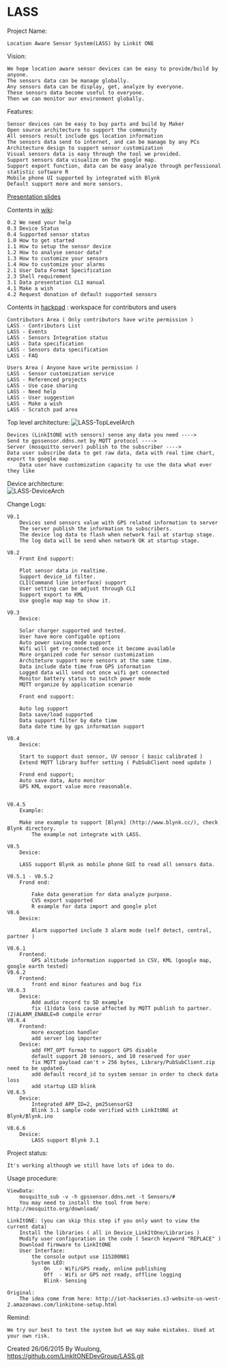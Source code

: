 # LASS
Project Name: 

	Location Aware Sensor System(LASS) by Linkit ONE

Vision: 
	
	We hope location aware sensor devices can be easy to provide/build by anyone.
	The sensors data can be manage globally.
	Any sensors data can be display, get, analyze by everyone.
	These sensors data become useful to everyone.
	Then we can monitor our environment globally.
	

Features:
	
	
	Sensor devices can be easy to buy parts and build by Maker
	Open source architecture to support the community
	All sensors result include gps location information
	The sensors data send to internet, and can be manage by any PCs
	Architecture design to support sensor customization
	Visual sensors data is easy through the tool we provided.
	Support sensors data visualize on the google map.
	Support export function, data can be easy analyze through perfessional statistic software R
	Mobile phone UI supported by integrated with Blynk
	Default support more and more sensors.

[Presentation slides](https://github.com/LinkItONEDevGroup/LASS/blob/master/Doc/LASS-AllandFuture.pdf)

Contents in [wiki](https://github.com/LinkItONEDevGroup/LASS/wiki):

	0.2 We need your help
	0.3 Device Status
	0.4 Supported sensor status
	1.0 How to get started
	1.1 How to setup the sensor device
	1.2 How to analyse sensor data?
	1.3 How to customize your sensors
	1.4 How to customize your alarms
	2.1 User Data Format Specification
	2.3 Shell requirement
	3.1 Data presentation CLI manual
	4.1 Make a wish
	4.2 Request donation of default supported sensors

Contents in [hackpad](https://lass.hackpad.com/LASS-README-DtZ5T6DXLbu) : workspace for contributors and users

	Contributors Area ( Only contributors have write permission )
	LASS - Contributors List
	LASS - Events
	LASS - Sensors Integration status
	LASS - Data specification
	LASS - Sensors data specification
	LASS - FAQ
	
	Users Area ( Anyone have write permission )
	LASS - Sensor customization service
	LASS - Referenced projects
	LASS - Use case sharing
	LASS - Need help
	LASS - User suggestion
	LASS - Make a wish
	LASS - Scratch pad area

Top level architecture:
![LASS-TopLevelArch](https://github.com/LinkItONEDevGroup/LASS/blob/master/Doc/LASS-TopLevelArch.png)

	Devices (LinkItONE with sensors) sense any data you need ----> 
	Send to gpssensor.ddns.net by MQTT protocol ----> 
	Server (mosquitto server) publish to the subscriber ---->
	Data user subscribe data to get raw data, data with real time chart, export to google map
		Data user have customization capacity to use the data what ever they like
		

Device architecture:	
![LASS-DeviceArch](https://github.com/LinkItONEDevGroup/LASS/blob/master/Doc/LASS-DeviceArch.png)

Change Logs:

	V0.1 
		Devices send sensors value with GPS related information to server
		The server publish the information to subscribers.
		The device log data to flash when network fail at startup stage.
		The log data will be send when network OK at startup stage.
	
	V0.2
		Front End support: 
		
		Plot sensor data in realtime.
		Support device_id filter.
		CLI(Command line interface) support
		User setting can be adjust through CLI
		Support export to KML
		Use google map map to show it. 	
	
	V0.3
		Device:
		
		Solar charger supported and tested.
		User have more configable options
		Auto power saving mode support
		Wifi will get re-connected once it become available
		More organized code for sensor customization
		Architeture support more sensors at the same time.
		Data include date time from GPS information
		Logged data will send out once wifi get connected
		Monitor battery status to switch power mode
		MQTT organize by application scenario
		
		Front end support:
		
		Auto log support
		Data save/load supported
		Data support filter by date time
		Data date time by gps information support
	
	V0.4
		Device:
		
		Start to support dust sensor, UV sensor ( basic calibrated ) 
		Extend MQTT library buffer setting ( PubSubClient need update )
		
		Frond end support;
		Auto save data, Auto monitor
		GPS KML export value more reasonable.
		
		
	V0.4.5
		Example:
		
		Make one example to support [Blynk] (http://www.blynk.cc/), check Blynk directory.
			The example not integrate with LASS.
		
	V0.5
		Device:
		
		LASS support Blynk as mobile phone GUI to read all sensors data.

	V0.5.1 - V0.5.2 
		Frond end:
		
			Fake data generation for data analyze purpose.
			CVS export supported
			R example for data import and google plot 
	V0.6
		Device:
		
			Alarm supported include 3 alarm mode (self detect, central, partner )
			
	V0.6.1
		Frontend:
			GPS altitude information supported in CSV, KML (google map, google earth tested)
	V0.6.2 
		Frontend:
			front end minor features and bug fix
	V0.6.3 
		Device:
			Add audio record to SD example
			fix (1)data loss cause affected by MQTT publish to partner.(2)ALARM_ENABLE=0 compile error
	V0.6.4
		Frontend:
			more exception handler
			add server log importer
		Device:
			add FMT_OPT format to support GPS disable
			default support 20 sensors, and 10 reserved for user
			fix MQTT payload can't > 256 bytes, Library/PubSubClient.zip need to be updated.
			add default record_id to system sensor in order to check data loss
			add startup LED blink
	V0.6.5
		Device:
			Integrated APP_ID=2, pm25sensorG3
			Blink 3.1 sample code verified with LinkItONE at Blynk/Blynk.ino

	V0.6.6 
		Device:
			LASS support Blynk 3.1

Project status:
	
	It's working although we still have lots of idea to do. 
		
Usage procedure:
	
	ViewData: 
		mosquitto_sub -v -h gpssensor.ddns.net -t Sensors/#
		You may need to install the tool from here: http://mosquitto.org/download/
		
	LinkItONE: (you can skip this step if you only want to view the current data)
		Install the libraries ( all in Device_LinkItOne/Libraries )
		Modify user configuration in the code ( Search keyword "REPLACE" )
		Download firmware to LinkItONE
		User Interface:
			the console output use 115200N81
			System LED: 
				On   - Wifi/GPS ready, online publishing
				Off  - Wifi or GPS not ready, offline logging
				Blink- Sensing
        
	Original:
	    The idea come from here: http://iot-hackseries.s3-website-us-west-2.amazonaws.com/linkitone-setup.html

	
Remind:

	We try our best to test the system but we may make mistakes. Used at your own risk.
	
Created 26/06/2015
By Wuulong, https://github.com/LinkItONEDevGroup/LASS.git
